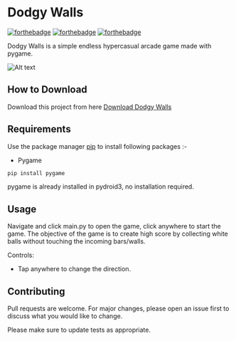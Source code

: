 # Dodgy Walls

[![forthebadge](https://forthebadge.com/images/badges/built-with-love.svg)](https://forthebadge.com)
[![forthebadge](https://forthebadge.com/images/badges/built-with-swag.svg)](https://forthebadge.com)
[![forthebadge](https://forthebadge.com/images/badges/made-with-python.svg)](https://forthebadge.com)

Dodgy Walls is a simple endless hypercasual arcade game made with pygame.

![Alt text](app.gif?raw=true "Dodgy Walls")

## How to Download

Download this project from here [Download Dodgy Walls](https://downgit.github.io/#/home?url=https://github.com/pyGuru123/Python-Games/tree/master/Dodgy%20Walls)

## Requirements

Use the package manager [pip](https://pip.pypa.io/en/stable/) to install following packages :-
* Pygame

```bash
pip install pygame
```

pygame is already installed in pydroid3, no installation required.

## Usage

Navigate and click main.py to open the game, click anywhere to start the game. The objective of the game is to create high score by collecting white balls without touching the incoming bars/walls.

Controls:
* Tap anywhere to change the direction.

## Contributing

Pull requests are welcome. For major changes, please open an issue first to discuss what you would like to change.

Please make sure to update tests as appropriate.